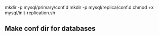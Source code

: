 mkdir -p mysql/primary/conf.d
mkdir -p mysql/replica/conf.d
chmod +x mysql/init-replication.sh
## Make conf dir for databases
